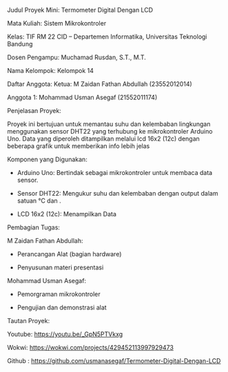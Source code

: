 Judul Proyek Mini: Termometer Digital Dengan LCD

Mata Kuliah: Sistem Mikrokontroler

Kelas: TIF RM 22 CID – Departemen Informatika, Universitas Teknologi
Bandung

Dosen Pengampu: Muchamad Rusdan, S.T., M.T.

Nama Kelompok: Kelompok 14


Daftar Anggota:
Ketua: M Zaidan Fathan Abdullah (23552012014)

Anggota 1: Mohammad Usman Asegaf (21552011174)


Penjelasan Proyek:

Proyek ini bertujuan untuk memantau suhu dan kelembaban lingkungan menggunakan
sensor DHT22 yang terhubung ke mikrokontroler Arduino Uno. Data yang diperoleh
ditampilkan melalui lcd 16x2 (12c) dengan beberapa grafik untuk memberikan info lebih jelas

Komponen yang Digunakan:
- Arduino Uno: Bertindak sebagai mikrokontroler untuk membaca data sensor.

- Sensor DHT22: Mengukur suhu dan kelembaban dengan output dalam satuan °C
dan .

- LCD 16x2 (12c): Menampilkan Data

Pembagian Tugas:

M Zaidan Fathan Abdullah: 

- Perancangan Alat (bagian hardware)

- Penyusunan materi presentasi
  
Mohammad Usman Asegaf:

- Pemorgraman mikrokontroler

- Pengujian dan demonstrasi alat

Tautan Proyek:

Youtube: https://youtu.be/_GpN5PTVkxg

Wokwi: https://wokwi.com/projects/429452113997929473

Github :
https://github.com/usmanasegaf/Termometer-Digital-Dengan-LCD